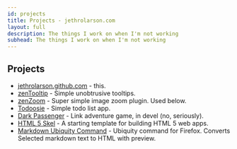 ```yaml
---
id: projects
title: Projects - jethrolarson.com
layout: full
description: The things I work on when I'm not working
subhead: The things I work on when I'm not working
---
```


Projects
--------------------------------------
* [jethrolarson.github.com](http://github.com/jethrolarson/jethrolarson.github.com) - this.
* [zenTooltip](http://github.com/jethrolarson/zentooltip) - Simple unobtrusive tooltips.
* [zenZoom](http://github.com/jethrolarson/zentooltip) - Super simple image zoom plugin. Used below.
* [Todoosie](http://www.todoosie.com) - Simple todo list app.
* [Dark Passenger](http://dark-passenger.appspot.com) - Link adventure game, in devel (no, seriously).
* [HTML 5 Skel](http://github.com/jethrolarson/html5skel) - A starting template for building HTML 5 web apps.
* [Markdown Ubiquity Command](http://gist.github.com/21974) - Ubiquity command for Firefox. Converts Selected markdown text to HTML with preview.

